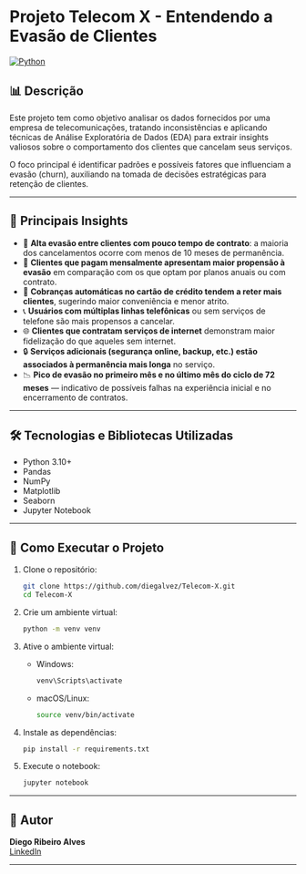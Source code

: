 # Projeto Telecom X - Entendendo a Evasão de Clientes

[![Python](https://img.shields.io/badge/Python-3.10%2B-blue?logo=python)](https://www.python.org/)

## 📊 Descrição

Este projeto tem como objetivo analisar os dados fornecidos por uma empresa de telecomunicações, tratando inconsistências e aplicando técnicas de Análise Exploratória de Dados (EDA) para extrair insights valiosos sobre o comportamento dos clientes que cancelam seus serviços.

O foco principal é identificar padrões e possíveis fatores que influenciam a evasão (churn), auxiliando na tomada de decisões estratégicas para retenção de clientes.

---

## 📌 Principais Insights

- 🚪 **Alta evasão entre clientes com pouco tempo de contrato**: a maioria dos cancelamentos ocorre com menos de 10 meses de permanência.
- 🔁 **Clientes que pagam mensalmente apresentam maior propensão à evasão** em comparação com os que optam por planos anuais ou com contrato.
- 💸 **Cobranças automáticas no cartão de crédito tendem a reter mais clientes**, sugerindo maior conveniência e menor atrito.
- 📞 **Usuários com múltiplas linhas telefônicas** ou sem serviços de telefone são mais propensos a cancelar.
- 🌐 **Clientes que contratam serviços de internet** demonstram maior fidelização do que aqueles sem internet.
- 🔒 **Serviços adicionais (segurança online, backup, etc.) estão associados à permanência mais longa** no serviço.
- 📉 **Pico de evasão no primeiro mês e no último mês do ciclo de 72 meses** — indicativo de possíveis falhas na experiência inicial e no encerramento de contratos.


---

## 🛠 Tecnologias e Bibliotecas Utilizadas

- Python 3.10+
- Pandas
- NumPy
- Matplotlib
- Seaborn
- Jupyter Notebook

---

## 🚀 Como Executar o Projeto

1. Clone o repositório:

   ```bash
   git clone https://github.com/diegalvez/Telecom-X.git
   cd Telecom-X
   ```

2. Crie um ambiente virtual:

   ```bash
   python -m venv venv
   ```

3. Ative o ambiente virtual:

   - Windows:

     ```bash
     venv\Scripts\activate
     ```

   - macOS/Linux:

     ```bash
     source venv/bin/activate
     ```

4. Instale as dependências:

   ```bash
   pip install -r requirements.txt
   ```

5. Execute o notebook:

   ```bash
   jupyter notebook
   ```

---

## 👤 Autor

**Diego Ribeiro Alves**  
[LinkedIn](https://www.linkedin.com/in/diegalvez/)

---

